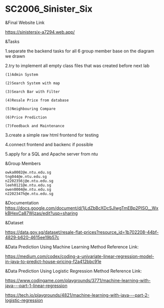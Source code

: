 # SC2006_Sinister_Six

&Final Website Link

https://sinistersix-a7294.web.app/

&Tasks

1.separate the backend tasks for all 6 group member base on the diagram we drawn

2.try to implement all empty class files that was created before next lab
  
    (1)Admin System
  
    (2)Search System with map
  
    (3)Search Bar with Filter
  
    (4)Resale Price from database
  
    (5)Neighbouring Compare
  
    (6)Price Prediction
  
    (7)Feedback and Maintenance

3.create a simple raw html frontend for testing

4.connect frontend and backenc if possible

5.apply for a SQL and Apache server from ntu



&Group Members

    owka0002@e.ntu.edu.sg
    tng044@e.ntu.edu.sg
    n2202356j@e.ntu.edu.sg
    leeh0121@e.ntu.edu.sg
    owen0004@e.ntu.edu.sg
    n2202347h@e.ntu.edu.sg

&Documentation
https://docs.google.com/document/d/1jLdZbBcXDcSJIwgTmEBp2PISO__WxkBHexCa87Wjzas/edit?usp=sharing

&Dataset

https://data.gov.sg/dataset/resale-flat-prices?resource_id=1b702208-44bf-4829-b620-4615ee19b57c

&Data Prediction Using Machine Learning Method Reference Link:

https://medium.com/codex/coding-a-univariate-linear-regression-model-in-java-to-predict-house-pricing-f2a412bbc91e

&Data Prediction Using Logistic Regression Method Reference Link:

https://www.codingame.com/playgrounds/3771/machine-learning-with-java---part-1-linear-regression

https://tech.io/playgrounds/4821/machine-learning-with-java---part-2-logistic-regression







